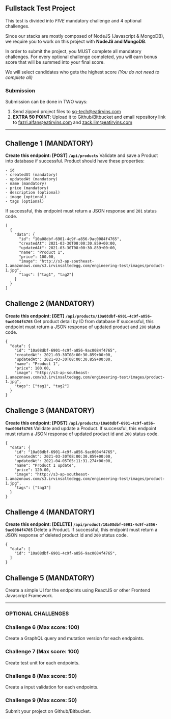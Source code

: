 ## Fullstack Test Project

This test is divided into *FIVE* mandatory challenge and 4 optional challenges.

Since our stacks are mostly composed of NodeJS (Javascript & MongoDB), we require you to work on this project with **NodeJS and MongoDB**.

In order to submit the project, you MUST complete all mandatory challenges.
For every optional challenge completed, you will earn bonus score that will be summed into your final score.

We will select candidates who gets the highest score
_(You do not need to complete all)_

### Submission
Submission can be done in TWO ways:

1. Send zipped project files to sg-tech@eatirvins.com
2. **EXTRA 50 POINT**: Upload it to Github/Bitbucket and email repository link to fazri.alfan@eatirvins.com and zack.lim@eatirvins.com

---

## Challenge 1 (MANDATORY)
**Create this endpoint: [POST] `/api/products`**
Validate and save a Product into database if successful. Product should have these properties:
```
- id
- createdAt (mandatory)
- updatedAt (mandatory)
- name (mandatory)
- price (mandatory)
- description (optional)
- image (optional)
- tags (optional)
```

If successful, this endpoint must return a JSON response and `201` status code.
```
[
  {
    "data": {
      "id": "10a08dbf-6901-4c9f-a856-9ac0084f4765",
      "createdAt": 2021-03-30T08:00:30.859+00:00,
      "updatedAt": 2021-03-30T08:00:30.859+00:00,
      "name": "Product 1",
      "price": 100.00,
      "image": "http://s3-ap-southeast-1.amazonaws.com/s3.irvinsaltedegg.com/engineering-test/images/product-1.jpg",
      "tags": ["tag1", "tag2"]
    }
  }
]
```

## Challenge 2 (MANDATORY)
**Create this endpoint: [GET] `/api/products/10a08dbf-6901-4c9f-a856-9ac0084f4765`**
Get product detail by ID from database
If successful, this endpoint must return a JSON response of updated product and `200` status code.
```
{
  "data": {
    "id": "10a08dbf-6901-4c9f-a856-9ac0084f4765",
    "createdAt": 2021-03-30T08:00:30.859+00:00,
    "updatedAt": 2021-03-30T08:00:30.859+00:00,  
    "name": "Product 1",
    "price": 100.00,
    "image": "http://s3-ap-southeast-1.amazonaws.com/s3.irvinsaltedegg.com/engineering-test/images/product-1.jpg",
    "tags": ["tag1", "tag2"]
  }
}
```

## Challenge 3 (MANDATORY)
**Create this endpoint: [POST] `/api/products/10a08dbf-6901-4c9f-a856-9ac0084f4765`**
Validate and update a Product.
If successful, this endpoint must return a JSON response of updated product id and `200` status code.
```
{
  "data": {
    "id": "10a08dbf-6901-4c9f-a856-9ac0084f4765",
    "createdAt": 2021-03-30T08:00:30.859+00:00,
    "updatedAt": 2021-04-05T05:11:31.274+00:00,
    "name": "Product 1 update",
    "price": 120.00,
    "image": "http://s3-ap-southeast-1.amazonaws.com/s3.irvinsaltedegg.com/engineering-test/images/product-1.jpg",
    "tags": ["tag3"]
  }
}
```

## Challenge 4 (MANDATORY)
**Create this endpoint: [DELETE] `/api/product/10a08dbf-6901-4c9f-a856-9ac0084f4765`**
Delete a Product.
If successful, this endpoint must return a JSON response of deleted product id and `200` status code.
```
{
  "data": [
  	"id": "10a08dbf-6901-4c9f-a856-9ac0084f4765",
  ]
}
```

## Challenge 5 (MANDATORY)
Create a simple UI for the endpoints using ReactJS or other Frontend Javascript Framework.

---

### OPTIONAL CHALLENGES

### Challenge 6 (Max score: 100)
Create a GraphQL query and mutation version for each endpoints.

### Challenge 7 (Max score: 100)
Create test unit for each endpoints.

### Challenge 8 (Max score: 50)
Create a input validation for each endpoints.

### Challenge 9 (Max score: 50)
Submit your project on Github/Bitbucket.